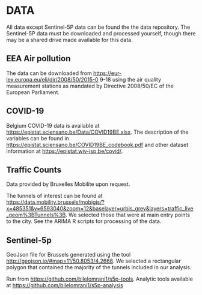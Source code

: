 # DATA
All data except Sentinel-5P data can be found the the data repository. The Sentinel-5P data must be downloaded and processed yourself, though there may be a shared drive made available for this data.

## EEA Air pollution

The data can be downloaded from https://eur-lex.europa.eu/eli/dir/2008/50/2015-0
9-18 using the air quality measurement stations as mandated by Directive
2008/50/EC of the European Parliament.

## COVID-19

Belgium COVID-19 data is available at https://epistat.sciensano.be/Data/COVID19BE.xlsx. The description of the variables can be found in https://epistat.sciensano.be/COVID19BE_codebook.pdf and other dataset information at https://epistat.wiv-isp.be/covid/.

## Traffic Counts
Data provided by Bruxelles Mobilite upon request. 

The tunnels of interest can be found at https://data.mobility.brussels/mobigis/?x=485351&y=6593040&zoom=12&baselayer=urbis_grey&layers=traffic_live_geom%3BTunnels%3B. We selected those that were at main entry points to the city. See the ARIMA R scripts for processing of the data.

## Sentinel-5p

GeoJson file for Brussels generated using the tool http://geojson.io/#map=11/50.8053/4.2668. We selected a rectangular polygon that contained the majority of the tunnels included in our analysis.

Run from https://github.com/bilelomrani1/s5p-tools. Analytic tools available at https://github.com/bilelomrani1/s5p-analysis


